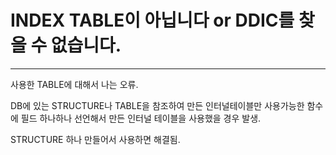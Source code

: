 # INDEX TABLE이 아닙니다 or DDIC를 찾을 수 없습니다.



------

사용한 TABLE에 대해서 나는 오류.

 

DB에 있는 STRUCTURE나 TABLE을 참조하여 만든 인터널테이블만 사용가능한 함수에 필드 하나하나 선언해서 만든 인터널 테이블을 사용했을 경우 발생.

 

STRUCTURE 하나 만들어서 사용하면 해결됨.